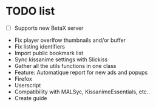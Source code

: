 # TODO list
 - [ ] Supports new BetaX server
 - Fix player overlfow thumbnails and/or buffer
 - Fix listing identifiers
 - Import public bookmark list
 - Sync kissanime settings with Slickiss
 - Gather all the utils functions in one class
 - Feature: Automatique report for new ads and popups
 - Firefox
 - Userscript
 - Compatibility with MALSyc, KissanimeEssentials, etc..
 - Create guide